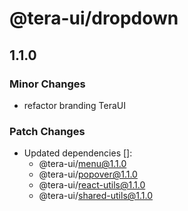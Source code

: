 # @tera-ui/dropdown

## 1.1.0

### Minor Changes

- refactor branding TeraUI

### Patch Changes

- Updated dependencies []:
  - @tera-ui/menu@1.1.0
  - @tera-ui/popover@1.1.0
  - @tera-ui/react-utils@1.1.0
  - @tera-ui/shared-utils@1.1.0
